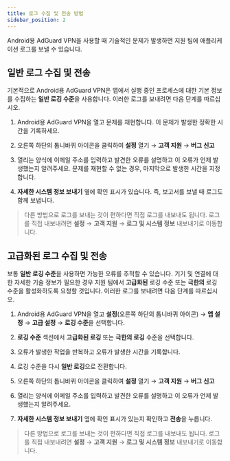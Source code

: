 ```yaml
---
title: 로그 수집 및 전송 방법
sidebar_position: 2
---
```


Android용 AdGuard VPN을 사용할 때 기술적인 문제가 발생하면 지원 팀에 애플리케이션 로그를 보낼 수 있습니다.

## 일반 로그 수집 및 전송

기본적으로 Android용 AdGuard VPN은 앱에서 실행 중인 프로세스에 대한 기본 정보를 수집하는 **일반 로깅 수준**을 사용합니다. 이러한 로그를 보내려면 다음 단계를 따르십시오.

1. Android용 AdGuard VPN을 열고 문제를 재현합니다. 이 문제가 발생한 정확한 시간을 기록하세요.

2. 오른쪽 하단의 톱니바퀴 아이콘을 클릭하여 **설정** 열기 → **고객 지원** → **버그 신고**

3. 열리는 양식에 이메일 주소를 입력하고 발견한 오류를 설명하고 이 오류가 언제 발생했는지 알려주세요. 문제를 재현할 수 없는 경우, 마지막으로 발생한 시간을 지정합니다.

4. **자세한 시스템 정보 보내기** 옆에 확인 표시가 있습니다. 즉, 보고서를 보낼 때 로그도 함께 보냅니다.
> 다른 방법으로 로그를 보내는 것이 편하다면 직접 로그를 내보내도 됩니다. 로그를 직접 내보내려면 **설정** → **고객 지원** → **로그 및 시스템 정보** 내보내기로 이동합니다.

## 고급화된 로그 수집 및 전송

보통 **일반 로깅 수준**을 사용하면 가능한 오류를 추적할 수 있습니다. 기기 및 연결에 대한 자세한 기술 정보가 필요한 경우 지원 팀에서 **고급화된** 로깅 수준 또는 **극한의** 로깅 수준을 활성화하도록 요청할 것입니다. 이러한 로그를 보내려면 다음 단계를 따르십시오.

1. Android용 AdGuard VPN을 열고 **설정**(오른쪽 하단의 톱니바퀴 아이콘) → **앱 설정** → **고급 설정** → **로깅 수준**을 선택합니다.

2. **로깅 수준** 섹션에서 **고급화된 로깅** 또는 **극한의 로깅** 수준을 선택합니다.

3. 오류가 발생한 작업을 반복하고 오류가 발생한 시간을 기록합니다.

4. 로깅 수준을 다시 **일반 로깅**으로 전환합니다.

5. 오른쪽 하단의 톱니바퀴 아이콘을 클릭하여 **설정** 열기 → **고객 지원** → **버그 신고**

6. 열리는 양식에 이메일 주소를 입력하고 발견한 오류를 설명하고 이 오류가 언제 발생했는지 알려주세요.

7. **자세한 시스템 정보 보내기** 옆에 확인 표시가 있는지 확인하고 **전송**을 누릅니다.
> 다른 방법으로 로그를 보내는 것이 편하다면 직접 로그를 내보내도 됩니다. 로그를 직접 내보내려면 **설정** → **고객 지원** → **로그 및 시스템 정보** 내보내기로 이동합니다.
